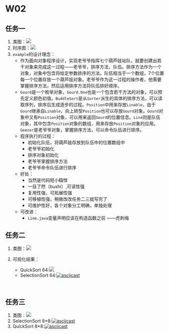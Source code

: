 # W02

## 任务一

1. 类图：![](http://www.plantuml.com/plantuml/png/ZLJDRi8m3BxtANBS3tq7nc5eqgIXmNQPTWYjWMXfKkM7do7UVKxTT4t40Gwj-pd-R7zsc5h7ZVEDB5wK0xFX5R2bDcWMvuBXxt6lHSsavlNT_GYmU2O2IsU4sh8jk8Na2j5BKKbkBNiL2dgQSg6jS4Ahhs_MzgOTyRL-eCCelfQ0V7a6fyd8JYAbqq_6y1CwCBaOEWa5X1D9BnPSB2OITTzQXPIv2ya2_CcbXr5hSu3VGQFoZ2ewKLq8PMu7P5tr8jig7kYpb2GvizqhhPLScH9IAFXeOpI1GLbkBD0GoDEHm14gxu340UKRDjVUr4mqhOG6bBEvK6yA9cnrqFZO6K3x6GFmAVPeByKH7x07DQ4a6w6uP44eamFR75Ydsp3i0dKtAEMvgODGQ40zExrpzJCUYA7lwxjnmwX5Ekiqvi3R6vTWvjUeMHZGMCla-fGOYeFXr-zI6JDcesGjpl2ssqReK5AiFAQFbqdIEzM6dDGHsi0UolAVWPOaWQBHeSFEq2e7h6zz2geEVob_)
2. 时序图：![](http://www.plantuml.com/plantuml/png/SoWkIImgAStDuKfCBialKd1FJQrABU9ApIl9BAbKS2fDIif93SulAaajKb1EoYbDXSdaPEQbAYWek-Vdf71nWJcwTY3Awcd7tAVBkv_sJ8l9UxAZ-ScELIychdxHjUpfYkRdgsS-wvZmP4V3ixv9N11xW9eW3Ald7Tk1wDdSfKzsjN4Xh0KhGUPQFMsRz6ppGg0HJtVrFstVzRnl0wQEQ6N7mjB4M3Ip-tgUzKCrFfksyzdcgM17GDJxPEQcna8y05JnSiPye6EVBjtBnUMGcfS231q0)
3. `example`的设计理念：
   - 作为面向对象程序设计，实现老爷爷指挥七个葫芦娃站队，就要创建出若干对象来完成这一过程——老爷爷，排序方法，队伍。排序方法作为一个对象，对象中包含将给定参数排序的方法。队伍相当于一个数组，7个位置每一个位置存放一个葫芦娃对象。老爷爷作为这一过程的操作者，他需要掌握排序方法，然后运用排序方法将队伍排好顺序。
   - `Gourd`是一个枚举对象，`Gourd.One`也是一个包含若干方法的对象，可以预先定义颜色初值。`BuddleSort`是从`Sorter`派生的具体的排序方法，可以读取序列，排序后生成逐步的过程。`Position`中用来存放`Linable`，由于`Gourd`继承自`Linable`，向上转型`Position`也可以存放`Gourd`对象。`Gourd`对象中又有`Position`对象，可以用来返回`Gourd`的位置信息。`Line`则是队伍对象，其中包含`Position`对象的数组，用来存放`Position`对象的应用。`Geezer`是老爷爷对象，掌握排序方法，可以命令队伍进行排序。
   - 程序执行的过程：
     + 初始化队伍，将葫芦娃存放到队伍中的位置数组中
     + 老爷爷初始化
     + 排序对象初始化
     + 老爷爷掌握排序方法
     + 老爷爷命令队伍进行排序
   - 好处：
     + 当然是代码短小精悍
     + 一目了然（bushi）,可读性强
     + 复用性强，可拓展性强
     + 可移植性强，稍微改改任务二三就写完了
     + 可维护性好，各个对象分工明确，单独处理
   - 可改进：
     + `Line.java`变量声明应该在构造函数之前        ——虎刺梅

## 任务二

1. 类图：![](http://www.plantuml.com/plantuml/png/pLJDZjGm3BxtANBaHts7PIM4aFQmCC05SN1RjnCravGaPLcDvjsnqoJJb47gWSFsKkTpR7-VdUJEUR1-Fgdge_PeUsXH78mbipfNWhwtlupiX3BGlNgz0XpjIS31Mwa7CQ1_LA09lLIj0kV4WzGOqzIFnaalZVx-GqpHTAjyqvpJKHGq2YdVje8tYx7PIIczUMSjF9E3YikiX0dmZaABGv_8f4HXRJINtBee6SFVGCsuadRGC6PjP-V1o_P2O3iAVyHWtF9HfY_H7GlKIxU52x-IvkBQD46HfgzJZWuWDnMiG-v_yeGa-1lRsJFnpFozweKyJGfFgBtRjgZkfGObMBNT0iCMQChHvi4kV9Fo3pFOZfLJvVldpw37TM_jZRKTcdzEViSWPJd9CkO9ffqZlfyRwWlFODsludBK54gzXzitfSuLosc9IO7UUvSOlPuwLDWozHV5wjCist4_8ruGeQVhuYY7urwol7y2w_C4ywwVJ8DP_ozT3zBncOqQo289gFg_dgqSa0vMKfrUChNyowCRdI6SR1HlwlgQWQgLG382cYzjU8OOYksEb1bXvdUeEtxR_m00)

2. 可视化结果：
   + QuickSort 64:[![ ](https://asciinema.org/a/5Z0xyDpzUHOqYyCWE1VNNuHOj.svg)](https://asciinema.org/a/5Z0xyDpzUHOqYyCWE1VNNuHOj)
   + SelectionSort 64:[![asciicast](https://asciinema.org/a/qai936F1zB4GIRoVtAUbwkB8m.svg)](https://asciinema.org/a/qai936F1zB4GIRoVtAUbwkB8m)

​            

## 任务三

1. 类图：![](http://www.plantuml.com/plantuml/png/pLJDZjGm3BxtANBaHts7PIM4aFQmCC05SN1RjnCravGaPLcDvjsnqoJJb47gWSFsKkTpR7-VdUJEUR1-Fgdge_PeUsXH78mbipfNWhwtlupiX3BGlNgz0XpjIS31Mwa7CQ1_LA09lLIj0kV4WzGOqzIFnaalZVx-GqpHTAjyqvpJKHGq2YdVje8tYx7PIIczUMSjF9E3YikiX0dmZaABGv_8f4HXRJINtBee6SFVGCsuadRGC6PjP-V1o_P2O3iAVyHWtF9HfY_H7GlKIxU52x-IvkBQD46HfgzJZWuWDnMiG-v_yeGa-1lRsJFnpFozweKyJGfFgBtRjgZkfGObMBNT0iCMQChHvi4kV9Fo3pFOZfLJvVldpw37TM_jZRKTcdzEViSWPJd9CkO9ffqZlfyRwWlFODsludBK54gzXzitfSuLosc9IO7UUvSOlPuwLDWozHV5wjCist4_8ruGeQVhuYY7urwol7y2w_C4ywwVJ8DP_ozT3zBncOqQo289gFg_dgqSa0vMKfrUChNyowCRdI6SR1HlwlgQWQgLG382cYzjU8OOYksEb1bXvdUeEtxR_m00)
2. SelectionSort 8*8:[![asciicast](https://asciinema.org/a/437062.svg)](https://asciinema.org/a/437062)
3. QuickSort 8*8:[![asciicast](https://asciinema.org/a/437063.svg)](https://asciinema.org/a/437063)